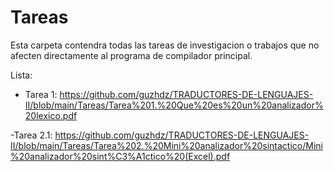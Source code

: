 # Tareas
Esta carpeta contendra todas las tareas de investigacion o trabajos que no afecten directamente al programa de compilador principal.

Lista:
  - Tarea 1: https://github.com/guzhdz/TRADUCTORES-DE-LENGUAJES-II/blob/main/Tareas/Tarea%201.%20Que%20es%20un%20analizador%20lexico.pdf
  
  -Tarea 2.1: https://github.com/guzhdz/TRADUCTORES-DE-LENGUAJES-II/blob/main/Tareas/Tarea%202.%20Mini%20analizador%20sintactico/Mini%20analizador%20sint%C3%A1ctico%20(Excel).pdf
